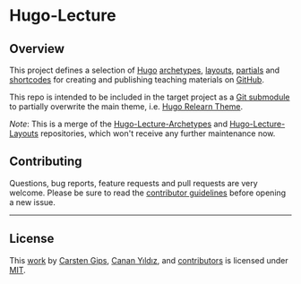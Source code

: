 # Hugo-Lecture

## Overview

This project defines a selection of [Hugo](https://gohugo.io/)
[archetypes](https://gohugo.io/content-management/archetypes/),
[layouts](https://gohugo.io/templates/),
[partials](https://gohugo.io/templates/partials/) and
[shortcodes](https://gohugo.io/content-management/shortcodes/)
for creating and publishing teaching materials on
[GitHub](https://docs.github.com/en/pages).

This repo is intended to be included in the target project as a
[Git submodule](https://git-scm.com/book/en/v2/Git-Tools-Submodules)
to partially overwrite the main theme, i.e. [Hugo Relearn Theme](https://github.com/McShelby/hugo-theme-relearn).

_Note_: This is a merge of the
[Hugo-Lecture-Archetypes](https://github.com/cagix/Hugo-Lecture-Archetypes)
and [Hugo-Lecture-Layouts](https://github.com/cagix/Hugo-Lecture-Layouts)
repositories, which won't receive any further maintenance now.


## Contributing

Questions, bug reports, feature requests and pull requests are very welcome.
Please be sure to read the [contributor guidelines](CONTRIBUTING.md) before
opening a new issue.


---

## License

This [work](https://github.com/cagix/Hugo-Lecture) by
[Carsten Gips](https://github.com/cagix),
[Canan Yıldız](https://github.com/cyildiz), and
[contributors](https://github.com/cagix/Hugo-Lecture/graphs/contributors)
is licensed under [MIT](LICENSE.md).
